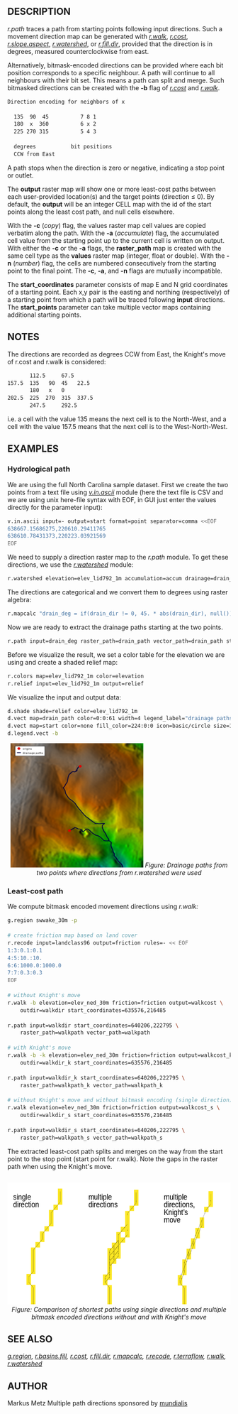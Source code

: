 ## DESCRIPTION

*r.path* traces a path from starting points following input directions.
Such a movement direction map can be generated with
*[r.walk](r.walk.md)*, *[r.cost](r.cost.md)*,
*[r.slope.aspect](r.slope.aspect.md)*, *[r.watershed](r.watershed.md)*,
or *[r.fill.dir](r.fill.dir.md)*, provided that the direction is in
degrees, measured counterclockwise from east.

Alternatively, bitmask-encoded directions can be provided where each bit
position corresponds to a specific neighbour. A path will continue to
all neighbours with their bit set. This means a path can split and
merge. Such bitmasked directions can be created with the **-b** flag of
*[r.cost](r.cost.md)* and *[r.walk](r.walk.md)*.

```bash
Direction encoding for neighbors of x

  135  90  45          7 8 1
  180  x  360          6 x 2
  225 270 315          5 4 3

  degrees           bit positions
  CCW from East
```

A path stops when the direction is zero or negative, indicating a stop
point or outlet.

The **output** raster map will show one or more least-cost paths between
each user-provided location(s) and the target points (direction ≤ 0). By
default, the **output** will be an integer CELL map with the id of the
start points along the least cost path, and null cells elsewhere.

With the **-c** (*copy*) flag, the values raster map cell values are
copied verbatim along the path. With the **-a** (*accumulate*) flag, the
accumulated cell value from the starting point up to the current cell is
written on output. With either the **-c** or the **-a** flags, the
**raster_path** map is created with the same cell type as the **values**
raster map (integer, float or double). With the **-n** (*number*) flag,
the cells are numbered consecutively from the starting point to the
final point. The **-c**, **-a**, and **-n** flags are mutually
incompatible.

The **start_coordinates** parameter consists of map E and N grid
coordinates of a starting point. Each x,y pair is the easting and
northing (respectively) of a starting point from which a path will be
traced following **input** directions. The **start_points** parameter
can take multiple vector maps containing additional starting points.

## NOTES

The directions are recorded as degrees CCW from East, the Knight's move
of r.cost and r.walk is considered:

```bash
       112.5     67.5
157.5  135   90  45   22.5
       180   x   0
202.5  225  270  315  337.5
       247.5     292.5
```

i.e. a cell with the value 135 means the next cell is to the North-West,
and a cell with the value 157.5 means that the next cell is to the
West-North-West.

## EXAMPLES

### Hydrological path

We are using the full North Carolina sample dataset. First we create the
two points from a text file using *[v.in.ascii](v.in.ascii.md)* module
(here the text file is CSV and we are using unix here-file syntax with
EOF, in GUI just enter the values directly for the parameter input):

```bash
v.in.ascii input=- output=start format=point separator=comma <<EOF
638667.15686275,220610.29411765
638610.78431373,220223.03921569
EOF
```

We need to supply a direction raster map to the *r.path* module. To get
these directions, we use the *[r.watershed](r.watershed.md)* module:

```bash
r.watershed elevation=elev_lid792_1m accumulation=accum drainage=drain_dir
```

The directions are categorical and we convert them to degrees using
raster algebra:

```bash
r.mapcalc "drain_deg = if(drain_dir != 0, 45. * abs(drain_dir), null())"
```

Now we are ready to extract the drainage paths starting at the two
points.

```bash
r.path input=drain_deg raster_path=drain_path vector_path=drain_path start_points=start
```

Before we visualize the result, we set a color table for the elevation
we are using and create a shaded relief map:

```bash
r.colors map=elev_lid792_1m color=elevation
r.relief input=elev_lid792_1m output=relief
```

We visualize the input and output data:

```bash
d.shade shade=relief color=elev_lid792_1m
d.vect map=drain_path color=0:0:61 width=4 legend_label="drainage paths"
d.vect map=start color=none fill_color=224:0:0 icon=basic/circle size=15 legend_label=origins
d.legend.vect -b
```

<div align="center">

[<img src="r_path_with_r_watershed_direction.png" width="300"
height="280" alt="drainage using r.watershed" />](r_path_with_r_watershed_direction.png)
*Figure: Drainage paths from two points where directions from
r.watershed were used*

</div>

### Least-cost path

We compute bitmask encoded movement directions using *r.walk:*

```bash
g.region swwake_30m -p

# create friction map based on land cover
r.recode input=landclass96 output=friction rules=- << EOF
1:3:0.1:0.1
4:5:10.:10.
6:6:1000.0:1000.0
7:7:0.3:0.3
EOF

# without Knight's move
r.walk -b elevation=elev_ned_30m friction=friction output=walkcost \
    outdir=walkdir start_coordinates=635576,216485

r.path input=walkdir start_coordinates=640206,222795 \
    raster_path=walkpath vector_path=walkpath

# with Knight's move
r.walk -b -k elevation=elev_ned_30m friction=friction output=walkcost_k \
    outdir=walkdir_k start_coordinates=635576,216485

r.path input=walkdir_k start_coordinates=640206,222795 \
    raster_path=walkpath_k vector_path=walkpath_k

# without Knight's move and without bitmask encoding (single direction)
r.walk elevation=elev_ned_30m friction=friction output=walkcost_s \
    outdir=walkdir_s start_coordinates=635576,216485

r.path input=walkdir_s start_coordinates=640206,222795 \
    raster_path=walkpath_s vector_path=walkpath_s
```

The extracted least-cost path splits and merges on the way from the
start point to the stop point (start point for r.walk). Note the gaps in
the raster path when using the Knight's move.

```bash

```

<div align="center">

[<img src="r_path_with_bitmask.png" width="600" height="274"
alt="least cost path using bitmask" />](r_path_with_bitmask.png)
*Figure: Comparison of shortest paths using single directions and
multiple bitmask encoded directions without and with Knight's move*

</div>

## SEE ALSO

*[g.region](g.region.md), [r.basins.fill](r.basins.fill.md),
[r.cost](r.cost.md), [r.fill.dir](r.fill.dir.md),
[r.mapcalc](r.mapcalc.md), [r.recode](r.recode.md),
[r.terraflow](r.terraflow.md), [r.walk](r.walk.md),
[r.watershed](r.watershed.md)*

## AUTHOR

Markus Metz
Multiple path directions sponsored by
[mundialis](https://www.mundialis.de)
